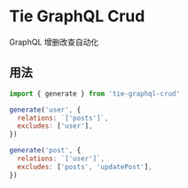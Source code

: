 # Tie GraphQL Crud

GraphQL 增删改查自动化

## 用法

```js
import { generate } from 'tie-graphql-crud'

generate('user', {
  relations: `['posts']`,
  excludes: ['user'],
})

generate('post', {
  relations: `['user']`,
  excludes: ['posts', 'updatePost'],
})
```
